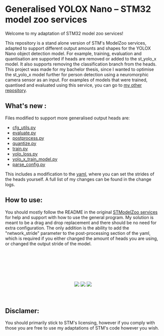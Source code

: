 # Generalised YOLOX Nano – STM32 model zoo services

Welcome to my adaptation of STM32 model zoo services!

This repository is a stand alone version of STM's ModelZoo services, adapted to support different output amounts and shapes for the YOLOX Nano object detection model. For example, training, evaluation and quantisation are supported if heads are removed or added to the st_yolo_x model. It also supports removing the classification branch from the heads. This project was made for my bachelor thesis, since I wanted to optimise the st_yolo_x model further for person detection using a neuromorphic camera sensor as an input. For examples of models that were trained, quantised and evaluated using this service, you can go to [my other repository](https://github.com/piergatt/YoloOptimiseTools).

## What's new :

Files modified to support more generalised output heads are:
- [cfg_utils.py](common/utils/cfg_utils.py)
- [evaluate.py](object_detection/src/evaluation/evaluate.py)
- [postprocess.py](object_detection/src/postprocessing/postprocess.py)
- [quantize.py](object_detection/src/quantization/quantize.py)
- [train.py](object_detection/src/training/train.py)
- [yolo_loss.py](object_detection/src/training/yolo_loss.py)
- [yolo_x_train_model.py](object_detection/src/training/yolo_x_train_model.py)
- [parse_config.py](object_detection/src/utils/parse_config.py)

This includes a modification to the [yaml](object_detection/user_config.yaml), where you can set the strides of the heads yourself. A full list of my changes can be found in the change logs.

## How to use:

You should mostly follow the README in the original [STModelZoo services](https://github.com/STMicroelectronics/stm32ai-modelzoo-services) for help and support with how to use the general program. My solution is meant to be a drag and drop replacement and there should be no need for extra configuration. The only addition is the ability to add the "network_stride" parameter to the post-processing section of the yaml, which is required if you either changed the amount of heads you are using, or changed the output stride of the model.

<div align="center" style="margin-top: 80px; padding: 20px 0;">
    <p align="center">
        <a href="https://www.python.org/downloads/" target="_blank"><img src="https://img.shields.io/badge/python-3.10-blue" /></a>
        <a href="https://www.tensorflow.org/install/pip" target="_blank"><img src="https://img.shields.io/badge/TensorFlow-2.8.4-FF6F00?style=flat&logo=tensorflow&logoColor=#FF6F00&link=https://www.tensorflow.org/install/pip"/></a>
        <a href="https://stedgeai-dc.st.com/home"><img src="https://img.shields.io/badge/STM32Cube.AI-Developer%20Cloud-FFD700?style=flat&logo=stmicroelectronics&logoColor=white"/></a>  
    </p>
</div>

## Disclamer:
You should primarily stick to STM's licensing, however if you comply with those you are free to use my adaptations of STM's code however you wish.